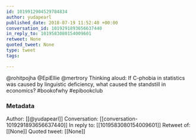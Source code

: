 ```yaml
---
id: 1019912904529784834
author: yudapearl
published_date: 2018-07-19 11:52:40 +00:00
conversation_id: 1019291893656637440
in_reply_to: 1019583080154009601
retweet: None
quoted_tweet: None
type: tweet
tags:

---
```


@rohitpojha @EpiEllie @mertrory Thinking aloud: If C-phobia in statistics was caused by linguistic deficiency, what caused the standstill in economics?
#bookofwhy #epibookclub

### Metadata

Author: [[@yudapearl]]
Conversation: [[conversation-1019291893656637440]]
In reply to: [[1019583080154009601]]
Retweet of: [[None]]
Quoted tweet: [[None]]
